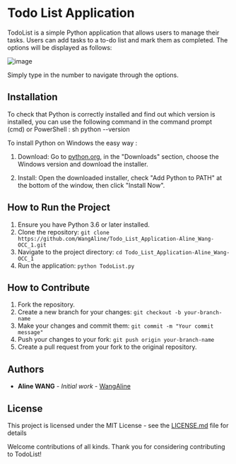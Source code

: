 # Todo List Application

TodoList is a simple Python application that allows users to manage their tasks. Users can add tasks to a to-do list and mark them as completed.
The options will be displayed as follows:

![image](https://github.com/WangAline/Todo_List_Application-Aline_Wang-OCC_1/assets/146206671/b4d41fe5-229d-411d-aa6e-2ae5c19b480f)


Simply type in the number to navigate through the options.

## Installation
To check that Python is correctly installed and find out which version is installed, you can use the following command in the command prompt (cmd) or PowerShell :
sh
python --version

To install Python on Windows the easy way :

1. Download: Go to [python.org](https://www.python.org/), in the "Downloads" section, choose the Windows version and download the installer.

2. Install: Open the downloaded installer, check "Add Python to PATH" at the bottom of the window, then click "Install Now".

## How to Run the Project
1. Ensure you have Python 3.6 or later installed.
2. Clone the repository: `git clone https://github.com/WangAline/Todo_List_Application-Aline_Wang-OCC_1.git`
3. Navigate to the project directory: `cd Todo_List_Application-Aline_Wang-OCC_1`
4. Run the application: `python TodoList.py`

## How to Contribute
1. Fork the repository.
2. Create a new branch for your changes: `git checkout -b your-branch-name`
3. Make your changes and commit them: `git commit -m "Your commit message"`
4. Push your changes to your fork: `git push origin your-branch-name`
5. Create a pull request from your fork to the original repository.

## Authors

* **Aline WANG** - *Initial work* - [WangAline](https://github.com/WangAline)


## License

This project is licensed under the MIT License - see the [LICENSE.md](LICENSE.md) file for details

Welcome contributions of all kinds. Thank you for considering contributing to TodoList!

